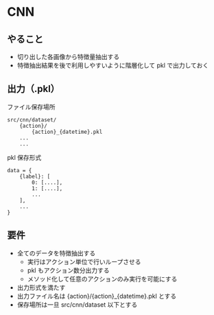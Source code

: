 # CNN

## やること

- 切り出した各画像から特徴量抽出する
- 特徴抽出結果を後で利用しやすいように階層化して pkl で出力しておく

## 出力（.pkl）

ファイル保存場所
```
src/cnn/dataset/
    {action}/
        {action}_{datetime}.pkl
    ...
    ...
```

pkl 保存形式
```
data = {
    {label}: [
        0: [....],
        1: [....],
        ...
    ],
    ...
}
```

## 要件

- 全てのデータを特徴抽出する
    - 実行はアクション単位で行いループさせる
    - pkl もアクション数分出力する
    - メソッド化して任意のアクションのみ実行を可能にする
- 出力形式を満たす
- 出力ファイル名は {action}/{action}_{datetime}.pkl とする
- 保存場所は一旦 src/cnn/dataset 以下とする